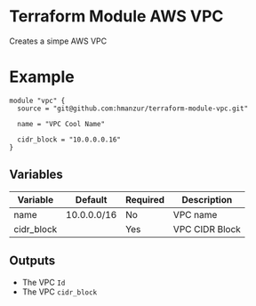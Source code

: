 # Terraform Module AWS VPC

Creates a simpe AWS VPC

# Example

```workflow
module "vpc" {
  source = "git@github.com:hmanzur/terraform-module-vpc.git"

  name = "VPC Cool Name"
  
  cidr_block = "10.0.0.0.16"
}
```

## Variables

| Variable   | Default     | Required | Description    |
|------------|-------------|----------|----------------|
| name       | 10.0.0.0/16 | No       | VPC name       |
| cidr_block |             | Yes      | VPC CIDR Block |

## Outputs

- The VPC `Id`
- The VPC `cidr_block`
